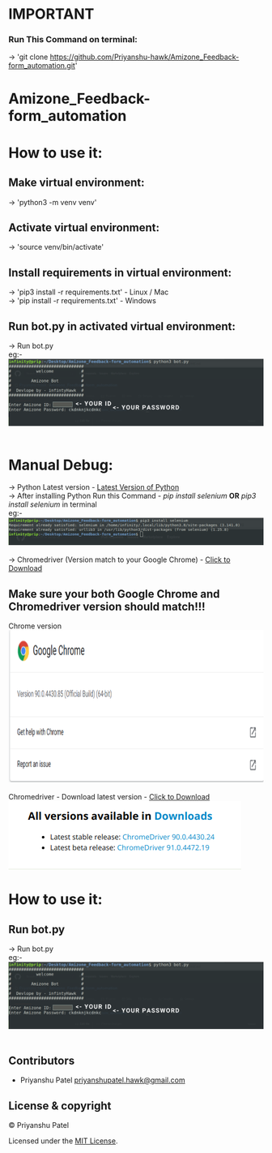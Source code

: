# IMPORTANT
### Run This Command on terminal:
-> 'git clone https://github.com/Priyanshu-hawk/Amizone_Feedback-form_automation.git'
# Amizone_Feedback-form_automation

# How to use it:

## Make virtual environment:

-> 'python3 -m venv venv'

## Activate virtual environment:

-> 'source venv/bin/activate'

## Install requirements in virtual environment:

-> 'pip3 install -r requirements.txt' - Linux / Mac <br>
-> 'pip install -r requirements.txt' - Windows

## Run bot.py in activated virtual environment:

-> Run bot.py<br>
eg:-<br><img src="./help img/how_to_run.png"><br><br>

# Manual Debug:
-> Python Latest version - <a href="https://www.python.org/downloads/">Latest Version of Python</a><br>
-> After installing Python Run this Command - *pip install selenium* __OR__ *pip3 install selenium* in terminal<br>
eg:- <img src="./help img/seleniumHelp.png"><br><br>
-> Chromedriver (Version match to your Google Chrome) - <a href="https://chromedriver.chromium.org/downloads">Click to Download</a><br>

## Make sure your both Google Chrome and Chromedriver version should match!!!
Chrome version <br><img src="./help img/Chrome.png" height="300px" width="840px"><br><br>
Chromedriver - Download latest version - <a href="https://chromedriver.chromium.org/downloads">Click to Download</a><br>
<img src="./help img/ChromeDriver.png"><br>

# How to use it:

## Run bot.py

-> Run bot.py<br>
eg:-<br><img src="./help img/how_to_run.png"><br><br>

## Contributors

- Priyanshu Patel <priyanshupatel.hawk@gmail.com>

## License & copyright

&copy; Priyanshu Patel

Licensed under the [MIT License](LICENSE).
